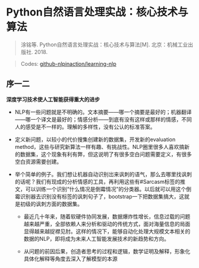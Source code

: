 # Python自然语言处理实战：核心技术与算法
> 涂铭等. Python自然语言处理实战：核心技术与算法[M]. 北京：机械工业出版社. 2018. 

> Codes: [github-nlpinaction/learning-nlp](https://github.com/nlpinaction/learning-nlp) 

## 序一二
**深度学习技术使人工智能获得重大的进步**

- NLP有一些问题就是不明确的。文本摘要——哪一个摘要是最好的；机器翻译——哪一个译文是最好的；情感分析——到底有没有这样或那样的情感，不同人的感受是不一样的。理解的多样性，没有公认的标准答案。

- 定义新问题，以较小的代价搜集创建新的数据集，开发新的evaluation method，这些与研究新算法一样有趣、有挑战性。NLP圈里很多人喜欢搞新的数据集，这个现象有利有弊，但这说明了有很多空白问题需要定义，有很多空白资源需要创建。

- 举个简单的例子。我们想让机器自动识别岀来讽刺的语气，那么去哪里找讽刺的话呢？我们有现成的分析情感的工具，再利用这些有#Sarcasm标签的推文，可以训练一个识别“什么情况是倒霉情况”的分类器。以后就可以用这个倒霉识别器去识别没有标签的讽刺句子了，bootstrap一下把数据集搞大，这就是初级的讽刺方面的数据集。

    - 最近几十年来，随着软硬件协同发展，数据爆炸性增长，信息过载的问题越来越严重，全部依赖人来分析和驱动的传统方式，面对海量信息的局面显得越来越捉襟见肘。这样的情况下，能够自动化处理大规模文本相关的数据的NLP，即将成为未来人工智能发展技术的新趋势和方向。

    - 从问题的前因后果，创造者思考的过程和逻辑，数学证明及解释，形象化具体化解释等角度去深入了解模型的本源
